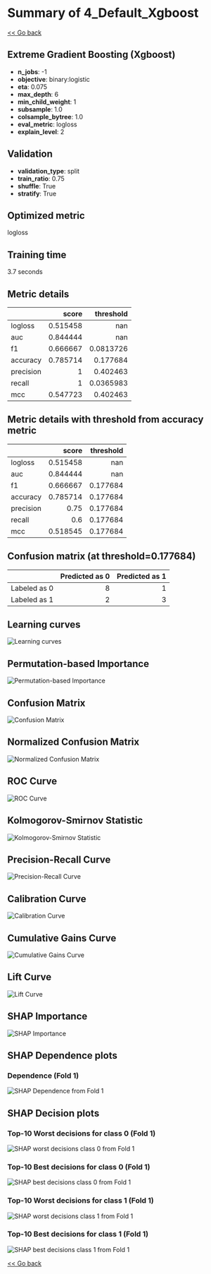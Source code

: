 # Summary of 4_Default_Xgboost

[<< Go back](../README.md)


## Extreme Gradient Boosting (Xgboost)
- **n_jobs**: -1
- **objective**: binary:logistic
- **eta**: 0.075
- **max_depth**: 6
- **min_child_weight**: 1
- **subsample**: 1.0
- **colsample_bytree**: 1.0
- **eval_metric**: logloss
- **explain_level**: 2

## Validation
 - **validation_type**: split
 - **train_ratio**: 0.75
 - **shuffle**: True
 - **stratify**: True

## Optimized metric
logloss

## Training time

3.7 seconds

## Metric details
|           |    score |   threshold |
|:----------|---------:|------------:|
| logloss   | 0.515458 | nan         |
| auc       | 0.844444 | nan         |
| f1        | 0.666667 |   0.0813726 |
| accuracy  | 0.785714 |   0.177684  |
| precision | 1        |   0.402463  |
| recall    | 1        |   0.0365983 |
| mcc       | 0.547723 |   0.402463  |


## Metric details with threshold from accuracy metric
|           |    score |   threshold |
|:----------|---------:|------------:|
| logloss   | 0.515458 |  nan        |
| auc       | 0.844444 |  nan        |
| f1        | 0.666667 |    0.177684 |
| accuracy  | 0.785714 |    0.177684 |
| precision | 0.75     |    0.177684 |
| recall    | 0.6      |    0.177684 |
| mcc       | 0.518545 |    0.177684 |


## Confusion matrix (at threshold=0.177684)
|              |   Predicted as 0 |   Predicted as 1 |
|:-------------|-----------------:|-----------------:|
| Labeled as 0 |                8 |                1 |
| Labeled as 1 |                2 |                3 |

## Learning curves
![Learning curves](learning_curves.png)

## Permutation-based Importance
![Permutation-based Importance](permutation_importance.png)
## Confusion Matrix

![Confusion Matrix](confusion_matrix.png)


## Normalized Confusion Matrix

![Normalized Confusion Matrix](confusion_matrix_normalized.png)


## ROC Curve

![ROC Curve](roc_curve.png)


## Kolmogorov-Smirnov Statistic

![Kolmogorov-Smirnov Statistic](ks_statistic.png)


## Precision-Recall Curve

![Precision-Recall Curve](precision_recall_curve.png)


## Calibration Curve

![Calibration Curve](calibration_curve_curve.png)


## Cumulative Gains Curve

![Cumulative Gains Curve](cumulative_gains_curve.png)


## Lift Curve

![Lift Curve](lift_curve.png)



## SHAP Importance
![SHAP Importance](shap_importance.png)

## SHAP Dependence plots

### Dependence (Fold 1)
![SHAP Dependence from Fold 1](learner_fold_0_shap_dependence.png)

## SHAP Decision plots

### Top-10 Worst decisions for class 0 (Fold 1)
![SHAP worst decisions class 0 from Fold 1](learner_fold_0_shap_class_0_worst_decisions.png)
### Top-10 Best decisions for class 0 (Fold 1)
![SHAP best decisions class 0 from Fold 1](learner_fold_0_shap_class_0_best_decisions.png)
### Top-10 Worst decisions for class 1 (Fold 1)
![SHAP worst decisions class 1 from Fold 1](learner_fold_0_shap_class_1_worst_decisions.png)
### Top-10 Best decisions for class 1 (Fold 1)
![SHAP best decisions class 1 from Fold 1](learner_fold_0_shap_class_1_best_decisions.png)

[<< Go back](../README.md)

